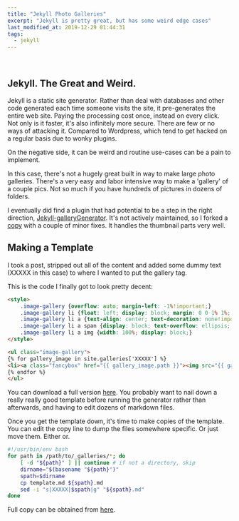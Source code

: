 ```yaml
---
title: "Jekyll Photo Galleries"
excerpt: "Jekyll is pretty great, but has some weird edge cases"
last_modified_at: 2019-12-29 01:44:31
tags:
  - jekyll
---
```

<br />

## Jekyll. The Great and Weird.

Jekyll is a static site generator. Rather than deal with databases and other code generated each time someone visits the site, it pre-generates the entire web site. Paying the processing cost once, instead on every click. Not only is it faster, it's also infinitely more secure. There are few or no ways of attacking it. Compared to Wordpress, which tend to get hacked on a regular basis due to wonky plugins.

On the negative side, it can be weird and routine use-cases can be a pain to implement.

In this case, there's not a hugely great built in way to make large photo galleries. There's a very easy and labor intensive way to make a 'gallery' of a couple pics. Not so much if you have hundreds of pictures in dozens of folders.

I eventually did find a plugin that had potential to be a step in the right direction,
[Jekyll-galleryGenerator](https://github.com/kidtsunami/Jekyll-galleryGenerator). It's not actively maintained, so I forked a [copy](https://github.com/chris-casper/Jekyll-galleryGenerator) with a couple of minor fixes. It handles the thumbnail parts very well.

## Making a Template

I took a post, stripped out all of the content and added some dummy text (XXXXX in this case) to where I wanted to put the gallery tag.

This is the code I finally got to look pretty decent:

~~~~html
<style>
    .image-gallery {overflow: auto; margin-left: -1%!important;}
    .image-gallery li {float: left; display: block; margin: 0 0 1% 1%; width: 19%;}
    .image-gallery li a {text-align: center; text-decoration: none!important; color: #777;}
    .image-gallery li a span {display: block; text-overflow: ellipsis; overflow: hidden; white-space: nowrap; padding: 3px 0;}
    .image-gallery li a img {width: 100%; display: block;}
</style>

<ul class="image-gallery">
{% for gallery_image in site.galleries['XXXXX'] %}
<li><a class="fancybox" href="{{ gallery_image.path }}"><img src="{{ gallery_image.thumbs['150x150'].path }}"></a></li>
{% endfor %}
</ul>
~~~~

You can download a full version [here](https://raw.githubusercontent.com/chris-casper/Jekyll-Gallery-Generator/master/template.md). You probably want to nail down a really really good template before running the generator rather than afterwards, and having to edit dozens of markdown files.

Once you get the template down, it's time to make copies of the template. You can edit the copy line to dump the files somewhere specific. Or just move them. Either or.

~~~~bash
#!/usr/bin/env bash
for path in /path/to/_galleries/*; do
    [ -d "${path}" ] || continue # if not a directory, skip
    dirname="$(basename "${path}")"
    spath=$dirname
    cp template.md ${spath}.md
    sed -i "s|XXXXX|$spath|g" "${spath}.md"
done
~~~~

Full copy can be obtained from [here](https://raw.githubusercontent.com/chris-casper/Jekyll-Gallery-Generator/master/TemplateGenerator.sh).
